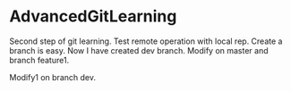 # AdvancedGitLearning
Second step of git learning.
Test remote operation with local rep.
Create a branch is easy. Now I have created dev branch.
Modify on master and branch feature1.

Modify1 on branch dev.
